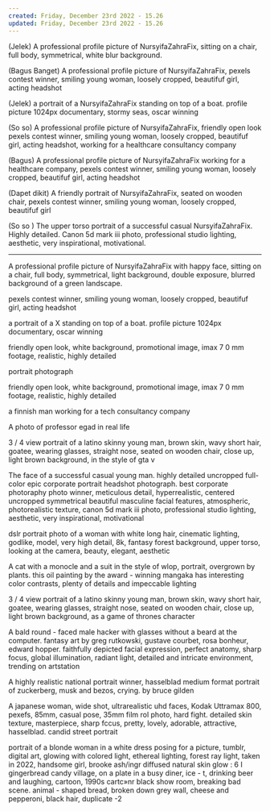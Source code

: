 ```yaml
---
created: Friday, December 23rd 2022 - 15.26
updated: Friday, December 23rd 2022 - 15.26
---
```

(Jelek) A professional profile picture of NursyifaZahraFix, sitting on a chair, full body, symmetrical, white blur background.

(Bagus Banget) A professional profile picture of NursyifaZahraFix, pexels contest winner, smiling young woman, loosely cropped, beautifuf girl, acting headshot

(Jelek) a portrait of a NursyifaZahraFix standing on top of a boat. profile picture 1024px documentary, stormy seas, oscar winning

(So so) A professional profile picture of NursyifaZahraFix, friendly open look pexels contest winner, smiling young woman, loosely cropped, beautifuf girl, acting headshot, working for a healthcare consultancy company

(Bagus) A professional profile picture of NursyifaZahraFix working for a healthcare company, pexels contest winner, smiling young woman, loosely cropped, beautifuf girl, acting headshot

(Dapet dikit) A friendly portrait of NursyifaZahraFix, seated on wooden chair, pexels contest winner, smiling young woman, loosely cropped, beautifuf girl

(So so ) The upper torso portrait of a successful casual NursyifaZahraFix. Highly detailed. Canon 5d mark iii photo, professional studio lighting, aesthetic, very inspirational, motivational.



---

A professional profile picture of NursyifaZahraFix with happy face, sitting on a chair, full body, symmetrical, light background, double exposure, blurred background of a green landscape.

pexels contest winner, smiling young woman, loosely cropped, beautifuf girl, acting headshot

a portrait of a X standing on top of a boat. profile picture 1024px documentary, oscar winning

friendly open look, white background, promotional image, imax 7 0 mm footage, realistic, highly detailed

portrait photograph

friendly open look, white background, promotional image, imax 7 0 mm footage, realistic, highly detailed

a finnish man working for a tech consultancy company

A photo of professor egad in real life

3 / 4 view portrait of a latino skinny young man, brown skin, wavy short hair, goatee, wearing glasses, straight nose, seated on wooden chair, close up, light brown background, in the style of gta v

The face of a successful casual young man. highly detailed uncropped full-color epic corporate portrait headshot photograph. best corporate photoraphy photo winner, meticulous detail, hyperrealistic, centered uncropped symmetrical beautiful masculine facial features, atmospheric, photorealistic texture, canon 5d mark iii photo, professional studio lighting, aesthetic, very inspirational, motivational

dslr portrait photo of a woman with white long hair, cinematic lighting, godlike, model, very high detail, 8k, fantasy forest background, upper torso, looking at the camera, beauty, elegant, aesthetic

A cat with a monocle and a suit in the style of wlop, portrait, overgrown by plants. this oil painting by the award - winning mangaka has interesting color contrasts, plenty of details and impeccable lighting

3 / 4 view portrait of a latino skinny young man, brown skin, wavy short hair, goatee, wearing glasses, straight nose, seated on wooden chair, close up, light brown background, as a game of thrones character

A bald round - faced male hacker with glasses without a beard at the computer. fantasy art by greg rutkowski, gustave courbet, rosa bonheur, edward hopper. faithfully depicted facial expression, perfect anatomy, sharp focus, global illumination, radiant light, detailed and intricate environment, trending on artstation

A highly realistic national portrait winner, hasselblad medium format portrait of zuckerberg, musk and bezos, crying. by bruce gilden

A japanese woman, wide shot, ultrarealistic uhd faces, Kodak Uttramax 800, pexefs, 85mm, casual pose, 35mm film rol photo, hard fight. detailed skin texture, masterpiece, sharp fccus, pretty, lovely, adorable, attractive, hasselblad. candid street portrait

portrait of a blonde woman in a white
dress posing for a picture, tumblr,
digital art, glowing with colored light,
ethereal lighting, forest ray light,
taken in 2022, handsome girl, brooke
ash/ingr diffused natural skin glow : 6
I gingerbread candy village, on a
plate in a busy diner, ice - t, drinking
beer and laughing, cartoon, 1990s
cartc»nr black show room, breaking
bad scene. animal - shaped bread,
broken down grey wall, cheese and
pepperoni, black hair, duplicate -2